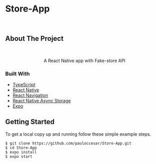 # Store-App
<div id="top"></div>

<br />

## About The Project
<br/>
<p align="center">A React Native app with Fake-store API <p>

### Built With

* [TypeScript](https://www.typescriptlang.org/)
* [React Native](https://reactnative.dev/)
* [React Navigation](https://reactnavigation.org/)
* [React Native Async Storage](https://react-native-async-storage.github.io/async-storage/docs/usage/)
* [Expo](https://expo.dev/)

## Getting Started

To get a local copy up and running follow these simple example steps.

```
$ git clone https://github.com/pauloccesar/Store-App.git
$ cd Store-App
$ expo install
$ expo start
```
